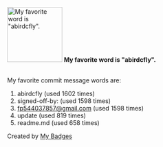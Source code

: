 <img src="https://github.com/my-badges/my-badges/blob/master/src/all-badges/favorite-word/favorite-word.png?raw=true" alt="My favorite word is &quot;abirdcfly&quot;." title="My favorite word is &quot;abirdcfly&quot;." width="128">
<strong>My favorite word is &quot;abirdcfly&quot;.</strong>
<br><br>

My favorite commit message words are:

1. abirdcfly (used 1602 times)
2. signed-off-by: (used 1598 times)
3. <fp544037857@gmail.com> (used 1598 times)
4. update (used 819 times)
5. readme.md (used 658 times)


Created by <a href="https://github.com/my-badges/my-badges">My Badges</a>